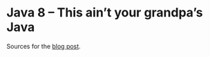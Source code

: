 Java 8 – This ain’t your grandpa’s Java
=======================================

Sources for the [blog post](http://aruld.info/java-8-this-aint-your-grandpas-java/).